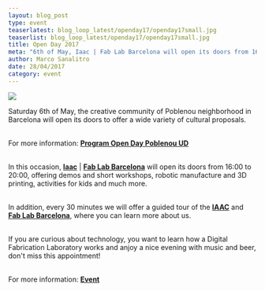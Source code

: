 ```yaml
---
layout: blog_post
type: event
teaserlatest: blog_loop_latest/openday17/openday17small.jpg
teaserlist: blog_loop_latest/openday17/openday17small.jpg
title: Open Day 2017
meta: "6th of May, Iaac | Fab Lab Barcelona will open its doors from 16:00 to 20:00, offering demos and short workshops, robotic manufacture and 3D printing, activities for kids and much more. If you are curious about technology and you want to learn how a Digital Fabrication Laboratory works, don't miss this appointment!"
author: Marco Sanalitro
date: 28/04/2017 
category: event
---
```


<img src= "http://www.fablabbcn.org/img/blog/blog_loop_latest/openday17/openday171.jpg" align="middle"> 
<br>

<p>Saturday 6th of May, the creative community of Poblenou neighborhood in Barcelona will open its doors to offer a wide variety of cultural proposals.<br><br>

For more information: <strong><a href="http://ow.ly/OtiN30bbS7f">Program Open Day Poblenou UD</a></strong><br><br>

In this occasion, <strong><a href="https://iaac.net/">Iaac</a></strong> | <strong><a href="http://fablabbcn.org/index.html">Fab Lab Barcelona</a></strong> will open its doors from 16:00 to 20:00, offering demos and short workshops, robotic manufacture and 3D printing, activities for kids and much more. <br><br>

In addition, every 30 minutes we will offer a guided tour of the <strong><a href="https://iaac.net/">IAAC</a></strong> and <strong><a href="http://fablabbcn.org/index.html">Fab Lab Barcelona</a></strong>, where you can learn more about us.<br><br>

If you are curious about technology, you want to learn how a Digital Fabrication Laboratory works and anjoy a nice evening with music and beer, don't miss this appointment!<br><br>

For more information: <strong><a href="http://ow.ly/OtiN30bbS7f">Event</a></strong><br><br>
</p>








